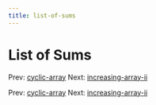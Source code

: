 ```yaml
---
title: list-of-sums
---
```

# List of Sums

Prev: [cyclic-array](cyclic-array.md) Next:
[increasing-array-ii](increasing-array-ii.md)

Prev: [cyclic-array](cyclic-array.md) Next:
[increasing-array-ii](increasing-array-ii.md)
